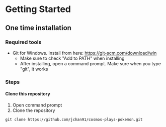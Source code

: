 # Getting Started
## One time installation
### Required tools
- Git for Windows. Install from here: https://git-scm.com/download/win
    - Make sure to check "Add to PATH" when installing
    - After installing, open a command prompt. Make sure when you type "git", it works

### Steps
#### Clone this repository
1. Open command prompt
2. Clone the repository
```
git clone https://github.com/jchan91/cosmos-plays-pokemon.git
```